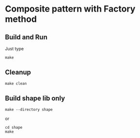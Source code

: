 # Composite pattern with Factory method

## Build and Run
Just type
```
make
```

## Cleanup
```
make clean
```

## Build shape lib only
```
make --directory shape
```
or
```
cd shape
make
```